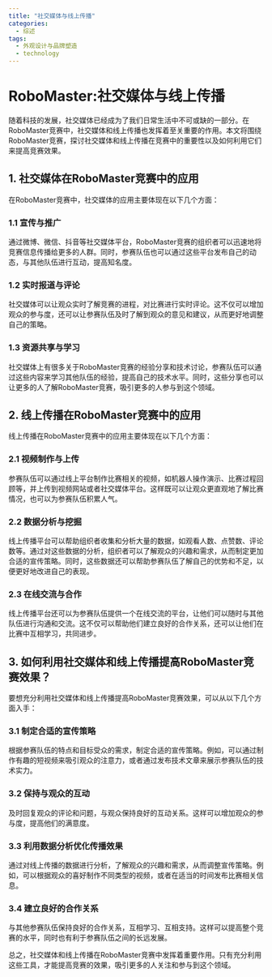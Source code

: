 ```yaml
---  
title: "社交媒体与线上传播"  
categories:  
  - 综述
tags: 
  - 外观设计与品牌塑造 
  - technology  
---  
```


# RoboMaster:社交媒体与线上传播

随着科技的发展，社交媒体已经成为了我们日常生活中不可或缺的一部分。在RoboMaster竞赛中，社交媒体和线上传播也发挥着至关重要的作用。本文将围绕RoboMaster竞赛，探讨社交媒体和线上传播在竞赛中的重要性以及如何利用它们来提高竞赛效果。

## 1. 社交媒体在RoboMaster竞赛中的应用

在RoboMaster竞赛中，社交媒体的应用主要体现在以下几个方面：

### 1.1 宣传与推广

通过微博、微信、抖音等社交媒体平台，RoboMaster竞赛的组织者可以迅速地将竞赛信息传播给更多的人群。同时，参赛队伍也可以通过这些平台发布自己的动态，与其他队伍进行互动，提高知名度。

### 1.2 实时报道与评论

社交媒体可以让观众实时了解竞赛的进程，对比赛进行实时评论。这不仅可以增加观众的参与度，还可以让参赛队伍及时了解到观众的意见和建议，从而更好地调整自己的策略。

### 1.3 资源共享与学习

社交媒体上有很多关于RoboMaster竞赛的经验分享和技术讨论，参赛队伍可以通过这些内容来学习其他队伍的经验，提高自己的技术水平。同时，这些分享也可以让更多的人了解RoboMaster竞赛，吸引更多的人参与到这个领域。

## 2. 线上传播在RoboMaster竞赛中的应用

线上传播在RoboMaster竞赛中的应用主要体现在以下几个方面：

### 2.1 视频制作与上传

参赛队伍可以通过线上平台制作比赛相关的视频，如机器人操作演示、比赛过程回顾等，并上传到视频网站或者社交媒体平台。这样既可以让观众更直观地了解比赛情况，也可以为参赛队伍积累人气。

### 2.2 数据分析与挖掘

线上传播平台可以帮助组织者收集和分析大量的数据，如观看人数、点赞数、评论数等。通过对这些数据的分析，组织者可以了解观众的兴趣和需求，从而制定更加合适的宣传策略。同时，这些数据还可以帮助参赛队伍了解自己的优势和不足，以便更好地改进自己的表现。

### 2.3 在线交流与合作

线上传播平台还可以为参赛队伍提供一个在线交流的平台，让他们可以随时与其他队伍进行沟通和交流。这不仅可以帮助他们建立良好的合作关系，还可以让他们在比赛中互相学习，共同进步。

## 3. 如何利用社交媒体和线上传播提高RoboMaster竞赛效果？

要想充分利用社交媒体和线上传播提高RoboMaster竞赛效果，可以从以下几个方面入手：

### 3.1 制定合适的宣传策略

根据参赛队伍的特点和目标受众的需求，制定合适的宣传策略。例如，可以通过制作有趣的短视频来吸引观众的注意力，或者通过发布技术文章来展示参赛队伍的技术实力。

### 3.2 保持与观众的互动

及时回复观众的评论和问题，与观众保持良好的互动关系。这样可以增加观众的参与度，提高他们的满意度。

### 3.3 利用数据分析优化传播效果

通过对线上传播的数据进行分析，了解观众的兴趣和需求，从而调整宣传策略。例如，可以根据观众的喜好制作不同类型的视频，或者在适当的时间发布比赛相关信息。

### 3.4 建立良好的合作关系

与其他参赛队伍保持良好的合作关系，互相学习、互相支持。这样可以提高整个竞赛的水平，同时也有利于参赛队伍之间的长远发展。

总之，社交媒体和线上传播在RoboMaster竞赛中发挥着重要作用。只有充分利用这些工具，才能提高竞赛的效果，吸引更多的人关注和参与到这个领域。 
